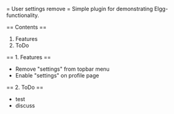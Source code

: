 = User settings remove =
Simple plugin for demonstrating Elgg-functionality.

== Contents ==
1. Features
2. ToDo

== 1. Features ==

- Remove "settings" from topbar menu
- Enable "settings" on profile page

== 2. ToDo ==
- test
- discuss